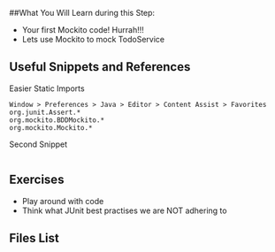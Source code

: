##What You Will Learn during this Step:
- Your first Mockito code! Hurrah!!!
- Lets use Mockito to mock TodoService

## Useful Snippets and References
Easier Static Imports
```
Window > Preferences > Java > Editor > Content Assist > Favorites
org.junit.Assert.*
org.mockito.BDDMockito.*
org.mockito.Mockito.*
```
Second Snippet
```
```
## Exercises
- Play around with code
- Think what JUnit best practises we are NOT adhering to
## Files List